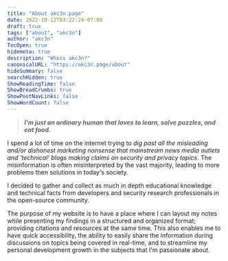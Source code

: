 ```yaml
---
title: "About akc3n.page"
date: 2022-10-12T03:22:29-07:00
draft: true
tags: ["about", "akc3n"]
author: "akc3n"
TocOpen: true
hidemeta: true
description: "Whois akc3n?"
canonicalURL: "https://akc3n.page/about"
hideSummary: false
searchHidden: true
ShowReadingTime: false
ShowBreadCrumbs: true
ShowPostNavLinks: false
ShowWordCount: false
---
```


> _**I'm just an ordinary human that loves to learn, solve puzzles, and eat food.**_   

I spend a lot of time on the internet trying to *dig past all the misleading and/or dishonest marketing nonsense that mainstream news media outlets and 'technical' blogs making claims on security and privacy topics*. The misinformation is often misinterpreted by the vast majority, leading to more problems then solutions in today's society.

I decided to gather and collect as much in depth educational knowledge and technical facts from developers and security research professionals in the open-source community.   

The purpose of my website is to have a place where I can layout my notes while presenting my findings in a structured and organized format; providing citations and resources at the same time. This also enables me to have quick accessibility, the ability to easily share the information during discussions on topics being covered in real-time, and to streamline my personal development growth in the subjects that I'm passionate about.

